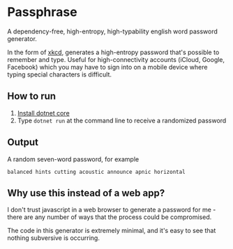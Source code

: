 # Passphrase

A dependency-free, high-entropy, high-typability  english word password generator.

In the form of [xkcd](https://xkcd.com/936/), generates a high-entropy password that's possible to remember and type. Useful for high-connectivity accounts (iCloud, Google, Facebook) which you may have to sign into on a mobile device where typing special characters is difficult.

## How to run

1. [Install dotnet core](https://dotnet.microsoft.com/download)
2. Type `dotnet run` at the command line to receive a randomized password

## Output

A random seven-word password, for example

    balanced hints cutting acoustic announce apnic horizontal

## Why use this instead of a web app?

I don't trust javascript in a web browser to generate a password for me - there are any number of ways that the process could be compromised.

The code in this generator is extremely minimal, and it's easy to see that nothing subversive is occurring.

